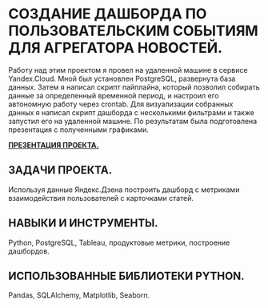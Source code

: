 # СОЗДАНИЕ ДАШБОРДА ПО ПОЛЬЗОВАТЕЛЬСКИМ СОБЫТИЯМ ДЛЯ АГРЕГАТОРА НОВОСТЕЙ.

Работу над этим проектом я провел на удаленной машине в сервисе Yandex.Cloud. Мной был установлен PostgreSQL, развернута база данных. Затем я написал скрипт пайплайна,
который позволил собирать данные за определенный временной период, и настроил его автономную работу через crontab. Для визуализации собранных данных я написал скрипт
дашборда с несколькими фильтрами и также запустил его на удаленной машине. По результатам была подготовлена презентация с полученными графиками.

<b> [ПРЕЗЕНТАЦИЯ ПРОЕКТА.](https://disk.yandex.ru/i/gaVnE41utb8yaA) </b>

## ЗАДАЧИ ПРОЕКТА.

Используя данные Яндекс.Дзена построить дашборд с метриками взаимодействия пользователей с карточками статей.

## НАВЫКИ И ИНСТРУМЕНТЫ.

Python, PostgreSQL, Tableau, продуктовые метрики, построение дашбордов.

## ИСПОЛЬЗОВАННЫЕ БИБЛИОТЕКИ PYTHON.

Pandas, SQLAlchemy, Matplotlib, Seaborn.
